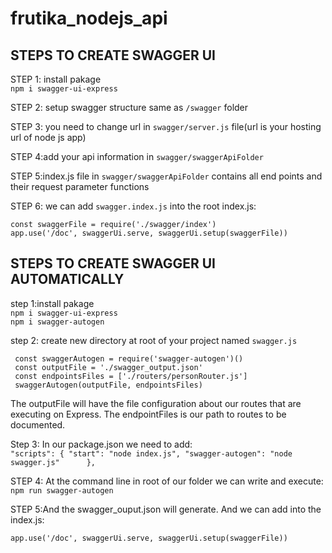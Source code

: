 # frutika_nodejs_api

## STEPS TO CREATE SWAGGER UI
STEP 1: install pakage <br />
        ```npm i swagger-ui-express```

STEP 2: setup swagger structure same as ```/swagger``` folder

STEP 3: you need to change url in ```swagger/server.js``` file(url is your hosting url of node js app)

STEP 4:add your api information in ```swagger/swaggerApiFolder```

STEP 5:index.js file in ```swagger/swaggerApiFolder``` contains all end points and their request parameter functions

STEP 6: we can add ```swagger.index.js``` into  the root index.js:

```
const swaggerFile = require('./swagger/index')
app.use('/doc', swaggerUi.serve, swaggerUi.setup(swaggerFile))
```

## STEPS TO CREATE SWAGGER UI AUTOMATICALLY
step 1:install pakage <br />
        ```npm i swagger-ui-express```<br />
        ```npm i swagger-autogen```

step 2: create new directory at root of your project named ```swagger.js```<br />

 ```
  const swaggerAutogen = require('swagger-autogen')()
  const outputFile = './swagger_output.json'
  const endpointsFiles = ['./routers/personRouter.js']
  swaggerAutogen(outputFile, endpointsFiles) 
 ```
  
  The outputFile will have the file configuration about our routes that are executing on Express. The endpointFiles is our path to routes to be documented.

Step 3: In our package.json we need to add:<br />
    ```"scripts": {
      "start": "node index.js",
      "swagger-autogen": "node swagger.js"     
  },```

STEP 4: At the command line in root of our folder we can write and execute:<br />
```npm run swagger-autogen```

STEP 5:And the swagger_ouput.json will generate. And we can add into the index.js:
```const swaggerFile = require('./swagger_output.json')
app.use('/doc', swaggerUi.serve, swaggerUi.setup(swaggerFile))
```




